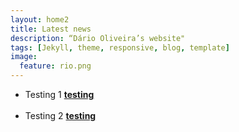 ```yaml
---
layout: home2
title: Latest news
description: “Dário Oliveira’s website"
tags: [Jekyll, theme, responsive, blog, template]
image:
  feature: rio.png
---
```


<section>

<ul>

<li>Testing 1 <a href=“http://testing.com”><strong>testing</strong></a></li>

<br>

<li>Testing 2 <a href=“http://testing.com”><strong>testing</strong></a></li>

</ul>

</section>




